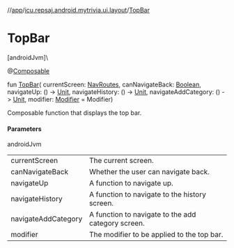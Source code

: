 //[app](../../index.md)/[icu.repsaj.android.mytrivia.ui.layout](index.md)/[TopBar](-top-bar.md)

# TopBar

[androidJvm]\

@[Composable](https://developer.android.com/reference/kotlin/androidx/compose/runtime/Composable.html)

fun [TopBar](-top-bar.md)(
currentScreen: [NavRoutes](../icu.repsaj.android.mytrivia.ui.navigation/-nav-routes/index.md),
canNavigateBack: [Boolean](https://kotlinlang.org/api/latest/jvm/stdlib/kotlin/-boolean/index.html),
navigateUp: () -&gt; [Unit](https://kotlinlang.org/api/latest/jvm/stdlib/kotlin/-unit/index.html),
navigateHistory: ()
-&gt; [Unit](https://kotlinlang.org/api/latest/jvm/stdlib/kotlin/-unit/index.html),
navigateAddCategory: ()
-&gt; [Unit](https://kotlinlang.org/api/latest/jvm/stdlib/kotlin/-unit/index.html),
modifier: [Modifier](https://developer.android.com/reference/kotlin/androidx/compose/ui/Modifier.html) =
Modifier)

Composable function that displays the top bar.

#### Parameters

androidJvm

|                     |                                                    |
|---------------------|----------------------------------------------------|
| currentScreen       | The current screen.                                |
| canNavigateBack     | Whether the user can navigate back.                |
| navigateUp          | A function to navigate up.                         |
| navigateHistory     | A function to navigate to the history screen.      |
| navigateAddCategory | A function to navigate to the add category screen. |
| modifier            | The modifier to be applied to the top bar.         |
